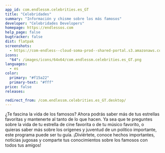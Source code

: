 ```yaml
---
app_id: com.endlessm.celebrities.es_GT
title: "Celebridades"
summary: "Información y chisme sobre los más famosos"
developer: "Celebridades Developers"
homepage: https://endlessos.com
help_page: false
bugtracker: false
dist: flatpak
screenshots:
  - https://com-endless--cloud-soma-prod--shared-portal.s3.amazonaws.com/apps.252.screenshots.3dfbcee0-f9ae-4a8b-945f-c17a5a26e44b_20181018195859066.png
icons:
  "64": /images/icons/64x64/com.endlessm.celebrities.es_GT.png
languages:
  - es
color:
  primary: "#f15a22"
  primary-text: "#fff"
price: false
releases:

redirect_from: /com.endlessm.celebrities.es_GT.desktop/
---
```


<p>¿Te fascina la vida de los famosos? Ahora podrás saber más de tus estrellas favoritas y mantenerte al tanto de lo que hacen. Ya sea que te preguntes sobre la vida de tu estrella de cine favorita o de tu músico favorito, o quieras saber más sobre los orígenes y juventud de un político importante, este programa puede ser tu guía. ¡Diviértete, conoce hechos importantes, noticias jugosas y comparte tus conocimientos sobre los famosos con todos tus amigos!</p>